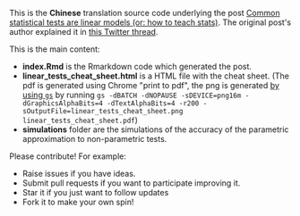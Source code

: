 This is the **Chinese** translation source code underlying the post [Common statistical tests are linear models (or: how to teach stats)](https://lindeloev.github.io/tests-as-linear/). The original post's author explained it in [this Twitter thread](https://twitter.com/jonaslindeloev/status/1110907133833502721).

This is the main content:

 * **index.Rmd** is the Rmarkdown code which generated the post.
 * **linear_tests_cheat_sheet.html** is a HTML file with the cheat sheet. (The pdf is generated using Chrome "print to pdf", the png is generated [by using `gs`](https://superuser.com/questions/49099/) by running `gs -dBATCH -dNOPAUSE -sDEVICE=png16m -dGraphicsAlphaBits=4 -dTextAlphaBits=4 -r200 -sOutputFile=linear_tests_cheat_sheet.png linear_tests_cheat_sheet.pdf`)
 * **simulations** folder are the simulations of the accuracy of the parametric approximation to non-parametric tests.
 
Please contribute! For example:

* Raise issues if you have ideas.
* Submit pull requests if you want to participate improving it.
* Star it if you just want to follow updates
* Fork it to make your own spin!